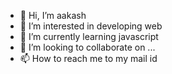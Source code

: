 - 👋 Hi, I’m aakash
- 👀 I’m interested in developing web
- 🌱 I’m currently learning javascript
- 💞️ I’m looking to collaborate on ...
- 📫 How to reach me to my mail id

<!---
kashvats/kashvats is a ✨ special ✨ repository because its `README.md` (this file) appears on your GitHub profile.
You can click the Preview link to take a look at your changes.
--->
